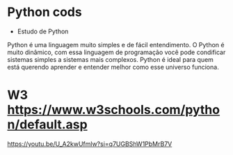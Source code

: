 # Python cods
 - Estudo de Python


Python é uma linguagem muito simples e de fácil entendimento. O Python é muito dinâmico, com essa linguagem de programação você pode condificar sistemas simples a sistemas mais complexos. Python é ideal para quem está querendo aprender e entender melhor como esse universo funciona. 


# W3 https://www.w3schools.com/python/default.asp

https://youtu.be/U_A2kwUfmlw?si=q7UGBShW1PbMrB7V